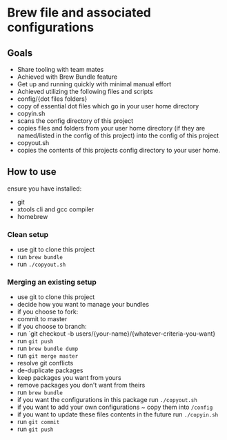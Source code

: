 # Brew file and associated configurations
## Goals
- Share tooling with team mates
 - Achieved with Brew Bundle feature
- Get up and running quickly with minimal manual effort
 - Achieved utilizing the following files and scripts
  - config/{dot files folders}
   - copy of essential dot files which go in your user home directory
  - copyin.sh
   - scans the config directory of this project
   - copies files and folders from your user home directory (if they are named/listed in the config of this project) into the config of this project
  - copyout.sh
   - copies the contents of this projects config directory to your user home.
## How to use
ensure you have installed:
- git
- xtools cli and gcc compiler
- homebrew
### Clean setup
- use git to clone this project
- run `brew bundle`
- run `./copyout.sh`
### Merging an existing setup
- use git to clone this project
- decide how you want to manage your bundles
 - if you choose to fork:
  - commit to master
 - if you choose to branch:
  - run `git checkout -b users/{your-name}/{whatever-criteria-you-want}
  - run `git push`
- run `brew bundle dump`
- run `git merge master`
- resolve git conflicts
 - de-duplicate packages
 - keep packages you want from yours
 - remove packages you don't want from theirs
- run `brew bundle`
- if you want the configurations in this package run `./copyout.sh`
- if you want to add your own configurations ~ copy them into `/config`
 - if you want to update these files contents in the future run `./copyin.sh`
- run `git commit`
- run `git push`

